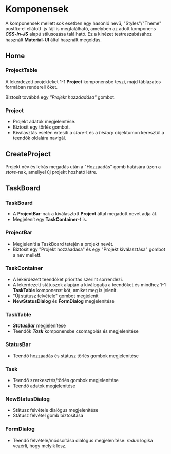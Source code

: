 # Komponensek
A komponensek mellett sok esetben egy hasonló nevű, "Styles"/"Theme" postfix-el ellátott .js fájl is megtalálható, amelyben az adott komponens ***CSS-in-JS*** alapú stílusozása található.
Ez a kinézet testreszabásához használt **Material-UI** által használt megoldás.

## Home
### ProjectTable
A lekérdezett projekteket 1-1 **Project** komponensbe teszi, majd táblázatos formában rendereli őket.

Biztosít továbbá egy *"Projekt hozzáadása"* gombot.

### Project

 - Projekt adatok megjelenítése.
 - Biztosít egy törlés gombot.
 - Kiválasztás esetén értesíti a *store*-t és a *history* objektumon keresztül a teendők oldalára navigál.

## CreateProject
Projekt név és leírás megadás után a "Hozzáadás" gomb hatására üzen a *store*-nak, amellyel új projekt hozható létre.

## TaskBoard

### TaskBoard

 - A **ProjectBar**-nak a kiválasztott **Project** által megadott nevet adja át.
 - Megjelenít egy **TaskContainer**-t is.

### ProjectBar

 - Megjeleníti a TaskBoard tetején a projekt nevét.
 - Biztosít egy "Projekt hozzáadása" és egy "Projekt kiválasztása" gombot a név mellett.

### TaskContainer

 - A lekérdezett teendőket prioritás szerint sorrendezi.
 - A lekérdezett státuszok alapján a kiválogatja a teendőket és mindhez 1-1 **TaskTable** komponenst köt, amiket meg is jelenít.
 - "Új státusz felvétele" gombot megjelenít
 - **NewStatusDialog** és **FormDialog** megjelenítése

### TaskTable

 - ***StatusBar*** megjelenítése
 - Teendők ***Task*** komponensbe csomagolás és megjelenítése

### StatusBar

 - Teendő hozzáadás és státusz törlés gombok megjelenítése

### Task

 - Teendő szerkesztés/törlés gombok megjelenítése
 - Teendő adatok megjelenítése

### NewStatusDialog

 - Státusz felvétele dialógus megjelenítése
 - Státusz felvétel gomb biztosítása

### FormDialog

 - Teendő felvétele/módsoítása dialógus megjelenítése: *redux* logika vezérli, hogy melyik lesz.
